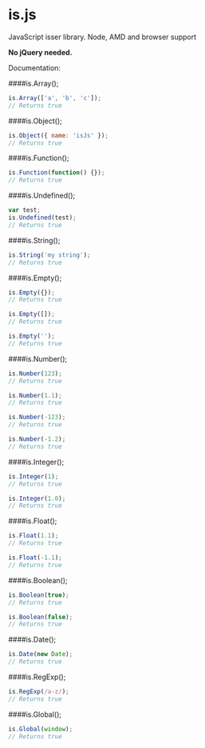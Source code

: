is.js
==

JavaScript isser library. Node, AMD and browser support

**No jQuery needed.**

Documentation:

####is.Array();
```javascript
is.Array(['a', 'b', 'c']);
// Returns true
```

####is.Object();
```javascript
is.Object({ name: 'isJs' });
// Returns true
```

####is.Function();
```javascript
is.Function(function() {});
// Returns true
```

####is.Undefined();
```javascript
var test;
is.Undefined(test);
// Returns true
```

####is.String();
```javascript
is.String('my string');
// Returns true
```

####is.Empty();
```javascript
is.Empty({});
// Returns true

is.Empty([]);
// Returns true

is.Empty('');
// Returns true
```

####is.Number();
```javascript
is.Number(123);
// Returns true

is.Number(1.1);
// Returns true

is.Number(-123);
// Returns true

is.Number(-1.2);
// Returns true
```

####is.Integer();
```javascript
is.Integer(1);
// Returns true

is.Integer(1.0);
// Returns true
```

####is.Float();
```javascript
is.Float(1.1);
// Returns true

is.Float(-1.1);
// Returns true
```

####is.Boolean();
```javascript
is.Boolean(true);
// Returns true

is.Boolean(false);
// Returns true
```

####is.Date();
```javascript
is.Date(new Date);
// Returns true
```

####is.RegExp();
```javascript
is.RegExp(/a-z/);
// Returns true
```

####is.Global();
```javascript
is.Global(window);
// Returns true
```
